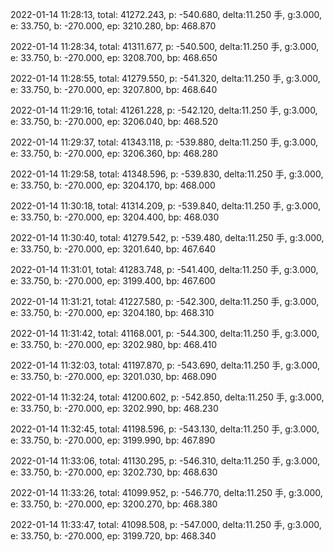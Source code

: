 2022-01-14 11:28:13, total: 41272.243, p: -540.680, delta:11.250 手, g:3.000, e: 33.750, b: -270.000, ep: 3210.280, bp: 468.870

2022-01-14 11:28:34, total: 41311.677, p: -540.500, delta:11.250 手, g:3.000, e: 33.750, b: -270.000, ep: 3208.700, bp: 468.650

2022-01-14 11:28:55, total: 41279.550, p: -541.320, delta:11.250 手, g:3.000, e: 33.750, b: -270.000, ep: 3207.800, bp: 468.640

2022-01-14 11:29:16, total: 41261.228, p: -542.120, delta:11.250 手, g:3.000, e: 33.750, b: -270.000, ep: 3206.040, bp: 468.520

2022-01-14 11:29:37, total: 41343.118, p: -539.880, delta:11.250 手, g:3.000, e: 33.750, b: -270.000, ep: 3206.360, bp: 468.280

2022-01-14 11:29:58, total: 41348.596, p: -539.830, delta:11.250 手, g:3.000, e: 33.750, b: -270.000, ep: 3204.170, bp: 468.000

2022-01-14 11:30:18, total: 41314.209, p: -539.840, delta:11.250 手, g:3.000, e: 33.750, b: -270.000, ep: 3204.400, bp: 468.030

2022-01-14 11:30:40, total: 41279.542, p: -539.480, delta:11.250 手, g:3.000, e: 33.750, b: -270.000, ep: 3201.640, bp: 467.640

2022-01-14 11:31:01, total: 41283.748, p: -541.400, delta:11.250 手, g:3.000, e: 33.750, b: -270.000, ep: 3199.400, bp: 467.600

2022-01-14 11:31:21, total: 41227.580, p: -542.300, delta:11.250 手, g:3.000, e: 33.750, b: -270.000, ep: 3204.180, bp: 468.310

2022-01-14 11:31:42, total: 41168.001, p: -544.300, delta:11.250 手, g:3.000, e: 33.750, b: -270.000, ep: 3202.980, bp: 468.410

2022-01-14 11:32:03, total: 41197.870, p: -543.690, delta:11.250 手, g:3.000, e: 33.750, b: -270.000, ep: 3201.030, bp: 468.090

2022-01-14 11:32:24, total: 41200.602, p: -542.850, delta:11.250 手, g:3.000, e: 33.750, b: -270.000, ep: 3202.990, bp: 468.230

2022-01-14 11:32:45, total: 41198.596, p: -543.130, delta:11.250 手, g:3.000, e: 33.750, b: -270.000, ep: 3199.990, bp: 467.890

2022-01-14 11:33:06, total: 41130.295, p: -546.310, delta:11.250 手, g:3.000, e: 33.750, b: -270.000, ep: 3202.730, bp: 468.630

2022-01-14 11:33:26, total: 41099.952, p: -546.770, delta:11.250 手, g:3.000, e: 33.750, b: -270.000, ep: 3200.270, bp: 468.380

2022-01-14 11:33:47, total: 41098.508, p: -547.000, delta:11.250 手, g:3.000, e: 33.750, b: -270.000, ep: 3199.720, bp: 468.340
